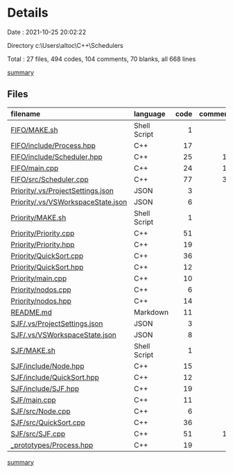 # Details

Date : 2021-10-25 20:02:22

Directory c:\Users\altoc\C++\Schedulers

Total : 27 files,  494 codes, 104 comments, 70 blanks, all 668 lines

[summary](results.md)

## Files
| filename | language | code | comment | blank | total |
| :--- | :--- | ---: | ---: | ---: | ---: |
| [FIFO/MAKE.sh](/FIFO/MAKE.sh) | Shell Script | 1 | 0 | 1 | 2 |
| [FIFO/include/Process.hpp](/FIFO/include/Process.hpp) | C++ | 17 | 9 | 3 | 29 |
| [FIFO/include/Scheduler.hpp](/FIFO/include/Scheduler.hpp) | C++ | 25 | 16 | 4 | 45 |
| [FIFO/main.cpp](/FIFO/main.cpp) | C++ | 24 | 11 | 0 | 35 |
| [FIFO/src/Scheduler.cpp](/FIFO/src/Scheduler.cpp) | C++ | 77 | 32 | 1 | 110 |
| [Priority/.vs/ProjectSettings.json](/Priority/.vs/ProjectSettings.json) | JSON | 3 | 0 | 0 | 3 |
| [Priority/.vs/VSWorkspaceState.json](/Priority/.vs/VSWorkspaceState.json) | JSON | 6 | 0 | 0 | 6 |
| [Priority/MAKE.sh](/Priority/MAKE.sh) | Shell Script | 1 | 0 | 0 | 1 |
| [Priority/Priority.cpp](/Priority/Priority.cpp) | C++ | 51 | 0 | 8 | 59 |
| [Priority/Priority.hpp](/Priority/Priority.hpp) | C++ | 19 | 0 | 6 | 25 |
| [Priority/QuickSort.cpp](/Priority/QuickSort.cpp) | C++ | 36 | 2 | 9 | 47 |
| [Priority/QuickSort.hpp](/Priority/QuickSort.hpp) | C++ | 12 | 3 | 6 | 21 |
| [Priority/main.cpp](/Priority/main.cpp) | C++ | 10 | 0 | 2 | 12 |
| [Priority/nodos.cpp](/Priority/nodos.cpp) | C++ | 6 | 0 | 1 | 7 |
| [Priority/nodos.hpp](/Priority/nodos.hpp) | C++ | 14 | 1 | 2 | 17 |
| [README.md](/README.md) | Markdown | 11 | 0 | 8 | 19 |
| [SJF/.vs/ProjectSettings.json](/SJF/.vs/ProjectSettings.json) | JSON | 3 | 0 | 0 | 3 |
| [SJF/.vs/VSWorkspaceState.json](/SJF/.vs/VSWorkspaceState.json) | JSON | 8 | 0 | 0 | 8 |
| [SJF/MAKE.sh](/SJF/MAKE.sh) | Shell Script | 1 | 0 | 0 | 1 |
| [SJF/include/Node.hpp](/SJF/include/Node.hpp) | C++ | 15 | 0 | 3 | 18 |
| [SJF/include/QuickSort.hpp](/SJF/include/QuickSort.hpp) | C++ | 12 | 0 | 3 | 15 |
| [SJF/include/SJF.hpp](/SJF/include/SJF.hpp) | C++ | 19 | 4 | 3 | 26 |
| [SJF/main.cpp](/SJF/main.cpp) | C++ | 11 | 2 | 2 | 15 |
| [SJF/src/Node.cpp](/SJF/src/Node.cpp) | C++ | 6 | 0 | 1 | 7 |
| [SJF/src/QuickSort.cpp](/SJF/src/QuickSort.cpp) | C++ | 36 | 5 | 2 | 43 |
| [SJF/src/SJF.cpp](/SJF/src/SJF.cpp) | C++ | 51 | 10 | 2 | 63 |
| [_prototypes/Process.hpp](/_prototypes/Process.hpp) | C++ | 19 | 9 | 3 | 31 |

[summary](results.md)